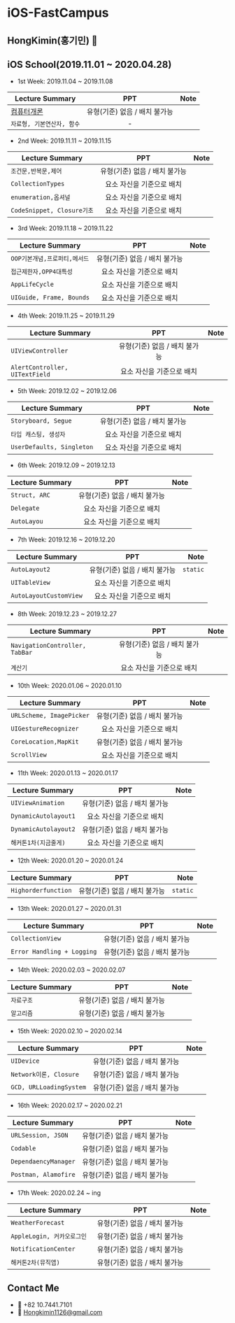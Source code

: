 # iOS-FastCampus
## HongKimin(홍기민) 
## iOS School(2019.11.01 ~ 2020.04.28)

- 1st Week: 2019.11.04 ~ 2019.11.08

| Lecture Summary | PPT | Note |
|---|:---:|---:|
| [컴퓨터개론](https://github.com/hongkimin1126/iOS-FastCampus/tree/master/2019.11.04(월)-컴퓨터%20개론) | 유형(기준) 없음 / 배치 불가능 |  |
| `자료형, 기본연산자, 함수` | - |  |

- 2nd Week: 2019.11.11 ~ 2019.11.15

| Lecture Summary | PPT | Note |
|---|:---:|---:|
| `조건문,반복문,제어` | 유형(기준) 없음 / 배치 불가능 |  |
| `CollectionTypes` | 요소 자신을 기준으로 배치 |  |
| `enumeration,옵셔널` | 요소 자신을 기준으로 배치 |  |
| `CodeSnippet, Closure기초` | 요소 자신을 기준으로 배치 |  |

- 3rd Week: 2019.11.18 ~ 2019.11.22

| Lecture Summary | PPT | Note |
|---|:---:|---:|
| `OOP기본개념,프로퍼티,메서드` | 유형(기준) 없음 / 배치 불가능 |  |
| `접근제한자,OPP4대특성` | 요소 자신을 기준으로 배치 |  |
| `AppLifeCycle` | 요소 자신을 기준으로 배치 |  |
| `UIGuide, Frame, Bounds` | 요소 자신을 기준으로 배치 |  |

- 4th Week: 2019.11.25 ~ 2019.11.29

| Lecture Summary | PPT | Note |
|---|:---:|---:|
| `UIViewController` | 유형(기준) 없음 / 배치 불가능 |  |
| `AlertController, UITextField` | 요소 자신을 기준으로 배치 |  |

- 5th Week: 2019.12.02 ~ 2019.12.06

| Lecture Summary | PPT | Note |
|---|:---:|---:|
| `Storyboard, Segue` | 유형(기준) 없음 / 배치 불가능 |  |
| `타입 캐스팅, 생성자` | 요소 자신을 기준으로 배치 |  |
| `UserDefaults, Singleton` | 요소 자신을 기준으로 배치 |  |

- 6th Week: 2019.12.09 ~ 2019.12.13

| Lecture Summary | PPT | Note |
|---|:---:|---:|
| `Struct, ARC` | 유형(기준) 없음 / 배치 불가능 |  |
| `Delegate` | 요소 자신을 기준으로 배치 |  |
| `AutoLayou` | 요소 자신을 기준으로 배치 |  |

- 7th Week: 2019.12.16 ~ 2019.12.20

| Lecture Summary | PPT | Note |
|---|:---:|---:|
| `AutoLayout2` | 유형(기준) 없음 / 배치 불가능 | `static` |
| `UITableView` | 요소 자신을 기준으로 배치 |  |
| `AutoLayoutCustomView` | 요소 자신을 기준으로 배치 |  |

- 8th Week: 2019.12.23 ~ 2019.12.27

| Lecture Summary | PPT | Note |
|---|:---:|---:|
| `NavigationController, TabBar` | 유형(기준) 없음 / 배치 불가능 |  |
| `계산기` | 요소 자신을 기준으로 배치 |  |

- 10th Week: 2020.01.06 ~ 2020.01.10

| Lecture Summary | PPT | Note |
|---|:---:|---:|
| `URLScheme, ImagePicker` | 유형(기준) 없음 / 배치 불가능 |  |
| `UIGestureRecognizer` | 요소 자신을 기준으로 배치 |  |
| `CoreLocation,MapKit` | 유형(기준) 없음 / 배치 불가능 |  |
| `ScrollView` | 요소 자신을 기준으로 배치 |  |

- 11th Week: 2020.01.13 ~ 2020.01.17

| Lecture Summary | PPT | Note |
|---|:---:|---:|
| `UIViewAnimation` | 유형(기준) 없음 / 배치 불가능 |  |
| `DynamicAutolayout1` | 요소 자신을 기준으로 배치 |  |
| `DynamicAutolayout2` | 유형(기준) 없음 / 배치 불가능 |  |
| `해커톤1차(지금줄게)` | 요소 자신을 기준으로 배치 |  |

- 12th Week: 2020.01.20 ~ 2020.01.24

| Lecture Summary | PPT | Note |
|---|:---:|---:|
| `Highorderfunction` | 유형(기준) 없음 / 배치 불가능 | `static` |


- 13th Week: 2020.01.27 ~ 2020.01.31

| Lecture Summary | PPT | Note |
|---|:---:|---:|
| `CollectionView` | 유형(기준) 없음 / 배치 불가능 |  |
| `Error Handling + Logging` | 유형(기준) 없음 / 배치 불가능 |  |

- 14th Week: 2020.02.03 ~ 2020.02.07

| Lecture Summary | PPT | Note |
|---|:---:|---:|
| `자료구조` | 유형(기준) 없음 / 배치 불가능 |  |
| `알고리즘` | 유형(기준) 없음 / 배치 불가능 |  |

- 15th Week: 2020.02.10 ~ 2020.02.14

| Lecture Summary | PPT | Note |
|---|:---:|---:|
| `UIDevice` | 유형(기준) 없음 / 배치 불가능 |  |
| `Network이론, Closure` | 유형(기준) 없음 / 배치 불가능 |  |
| `GCD, URLLoadingSystem` | 유형(기준) 없음 / 배치 불가능 |  |

- 16th Week: 2020.02.17 ~ 2020.02.21

| Lecture Summary | PPT | Note |
|---|:---:|---:|
| `URLSession, JSON ` | 유형(기준) 없음 / 배치 불가능 |  |
| `Codable` | 유형(기준) 없음 / 배치 불가능 |  |
| `DependaencyManager` | 유형(기준) 없음 / 배치 불가능 |  |
| `Postman, Alamofire` | 유형(기준) 없음 / 배치 불가능 |  |

- 17th Week: 2020.02.24 ~ ing

| Lecture Summary | PPT | Note |
|---|:---:|---:|
| `WeatherForecast` | 유형(기준) 없음 / 배치 불가능 |  |
| `AppleLogin, 커카오로그인 ` | 유형(기준) 없음 / 배치 불가능 |  |
| `NotificationCenter` | 유형(기준) 없음 / 배치 불가능 |  |
| `해커톤2차(뮤직앱)` | 유형(기준) 없음 / 배치 불가능 |  |

## Contact Me
- 📱 +82 10.7441.7101
- 📧 Hongkimin1126@gmail.com

